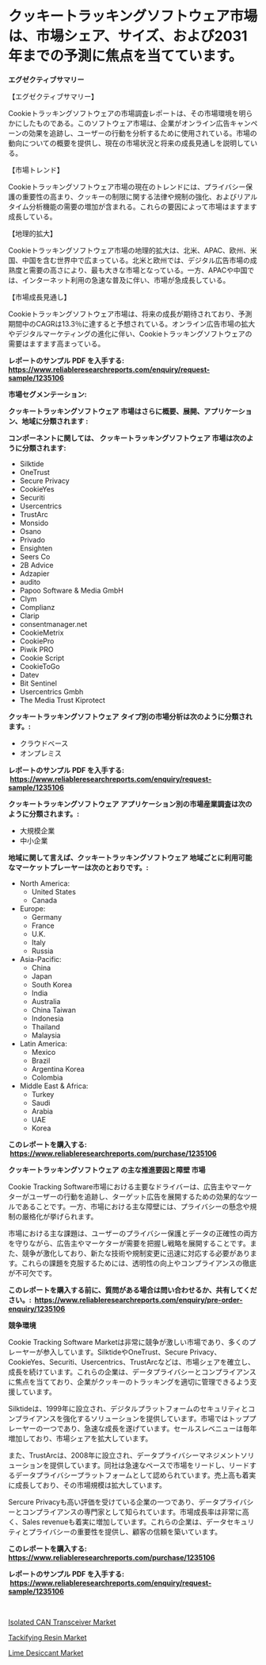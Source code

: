 <p><h1>クッキートラッキングソフトウェア市場は、市場シェア、サイズ、および2031年までの予測に焦点を当てています。</h1></p><p><strong>エグゼクティブサマリー</strong></p>
<p><p>【エグゼクティブサマリー】</p><p>Cookieトラッキングソフトウェアの市場調査レポートは、その市場環境を明らかにしたものである。このソフトウェア市場は、企業がオンライン広告キャンペーンの効果を追跡し、ユーザーの行動を分析するために使用されている。市場の動向についての概要を提供し、現在の市場状況と将来の成長見通しを説明している。</p><p>【市場トレンド】</p><p>Cookieトラッキングソフトウェア市場の現在のトレンドには、プライバシー保護の重要性の高まり、クッキーの制限に関する法律や規制の強化、およびリアルタイム分析機能の需要の増加が含まれる。これらの要因によって市場はますます成長している。</p><p>【地理的拡大】</p><p>Cookieトラッキングソフトウェア市場の地理的拡大は、北米、APAC、欧州、米国、中国を含む世界中で広まっている。北米と欧州では、デジタル広告市場の成熟度と需要の高さにより、最も大きな市場となっている。一方、APACや中国では、インターネット利用の急速な普及に伴い、市場が急成長している。</p><p>【市場成長見通し】</p><p>Cookieトラッキングソフトウェア市場は、将来の成長が期待されており、予測期間中のCAGRは13.3％に達すると予想されている。オンライン広告市場の拡大やデジタルマーケティングの進化に伴い、Cookieトラッキングソフトウェアの需要はますます高まっている。</p></p>
<p><strong>レポートのサンプル PDF を入手する: <a href="https://www.reliableresearchreports.com/enquiry/request-sample/1235106">https://www.reliableresearchreports.com/enquiry/request-sample/1235106</a></strong></p>
<p><strong>市場セグメンテーション:</strong></p>
<p><strong> クッキートラッキングソフトウェア 市場はさらに概要、展開、アプリケーション、地域に分類されます :</strong></p>
<p><strong>コンポーネントに関しては、 クッキートラッキングソフトウェア 市場は次のように分類されます: &nbsp;</strong></p>
<p><ul><li>Silktide</li><li>OneTrust</li><li>Secure Privacy</li><li>CookieYes</li><li>Securiti</li><li>Usercentrics</li><li>TrustArc</li><li>Monsido</li><li>Osano</li><li>Privado</li><li>Ensighten</li><li>Seers Co</li><li>2B Advice</li><li>Adzapier</li><li>audito</li><li>Papoo Software & Media GmbH</li><li>Clym</li><li>Complianz</li><li>Clarip</li><li>consentmanager.net</li><li>CookieMetrix</li><li>CookiePro</li><li>Piwik PRO</li><li>Cookie Script</li><li>CookieToGo</li><li>Datev</li><li>Bit Sentinel</li><li>Usercentrics Gmbh</li><li>The Media Trust
    Kiprotect</li></ul></p>
<p><strong> クッキートラッキングソフトウェア タイプ別の市場分析は次のように分類されます。:</strong></p>
<p><ul><li>クラウドベース</li><li>オンプレミス</li></ul></p>
<p><strong>レポートのサンプル PDF を入手する: &nbsp;<a href="https://www.reliableresearchreports.com/enquiry/request-sample/1235106">https://www.reliableresearchreports.com/enquiry/request-sample/1235106</a></strong></p>
<p><strong> クッキートラッキングソフトウェア アプリケーション別の市場産業調査は次のように分類されます。:</strong></p>
<p><ul><li>大規模企業</li><li>中小企業</li></ul></p>
<p><strong>地域に関して言えば、クッキートラッキングソフトウェア 地域ごとに利用可能なマーケットプレーヤーは次のとおりです。:</strong></p>
<p><ul>
    <li>
        North America:
        <ul>
            <li>United States</li>
            <li>Canada</li>
        </ul>
    </li>
    <li>
        Europe:
        <ul>
            <li>Germany</li>
            <li>France</li>
            <li>U.K.</li>
            <li>Italy</li>
            <li>Russia</li>
        </ul>
    </li>
    <li>
        Asia-Pacific:
        <ul>
            <li>China</li>
            <li>Japan</li>
            <li>South Korea</li>
            <li>India</li>
            <li>Australia</li>
            <li>China Taiwan</li>
            <li>Indonesia</li>
            <li>Thailand</li>
            <li>Malaysia</li>
        </ul>
    </li>
    <li>
        Latin America:
        <ul>
            <li>Mexico</li>
            <li>Brazil</li>
            <li>Argentina Korea</li>
            <li>Colombia</li>
        </ul>
    </li>
    <li>
        Middle East & Africa:
        <ul>
            <li>Turkey</li>
            <li>Saudi</li>
            <li>Arabia</li>
            <li>UAE</li>
            <li>Korea</li>
        </ul>
    </li>
    </ul></p>
<p><strong>このレポートを購入する: &nbsp;<a href="https://www.reliableresearchreports.com/purchase/1235106">https://www.reliableresearchreports.com/purchase/1235106</a></strong></p>
<p><strong>クッキートラッキングソフトウェア の主な推進要因と障壁 市場</strong></p>
<p><p>Cookie Tracking Software市場における主要なドライバーは、広告主やマーケターがユーザーの行動を追跡し、ターゲット広告を展開するための効果的なツールであることです。一方、市場における主な障壁には、プライバシーの懸念や規制の厳格化が挙げられます。</p><p>市場における主な課題は、ユーザーのプライバシー保護とデータの正確性の両方を守りながら、広告主やマーケターが需要を把握し戦略を展開することです。また、競争が激化しており、新たな技術や規制変更に迅速に対応する必要があります。これらの課題を克服するためには、透明性の向上やコンプライアンスの徹底が不可欠です。</p></p>
<p><strong>このレポートを購入する前に、質問がある場合は問い合わせるか、共有してください。:&nbsp; <a href="https://www.reliableresearchreports.com/enquiry/pre-order-enquiry/1235106">https://www.reliableresearchreports.com/enquiry/pre-order-enquiry/1235106</a></strong></p>
<p><strong>競争環境</strong></p>
<p><p>Cookie Tracking Software Marketは非常に競争が激しい市場であり、多くのプレーヤーが参入しています。SilktideやOneTrust、Secure Privacy、CookieYes、Securiti、Usercentrics、TrustArcなどは、市場シェアを確立し、成長を続けています。これらの企業は、データプライバシーとコンプライアンスに焦点を当てており、企業がクッキーのトラッキングを適切に管理できるよう支援しています。</p><p>Silktideは、1999年に設立され、デジタルプラットフォームのセキュリティとコンプライアンスを強化するソリューションを提供しています。市場ではトッププレーヤーの一つであり、急速な成長を遂げています。セールスレベニューは毎年増加しており、市場シェアを拡大しています。</p><p>また、TrustArcは、2008年に設立され、データプライバシーマネジメントソリューションを提供しています。同社は急速なペースで市場をリードし、リードするデータプライバシープラットフォームとして認められています。売上高も着実に成長しており、その市場規模は拡大しています。</p><p>Sercure Privacyも高い評価を受けている企業の一つであり、データプライバシーとコンプライアンスの専門家として知られています。市場成長率は非常に高く、Sales revenueも着実に増加しています。これらの企業は、データセキュリティとプライバシーの重要性を提供し、顧客の信頼を築いています。</p></p>
<p><strong>このレポートを購入する: &nbsp; <a href="https://www.reliableresearchreports.com/purchase/1235106">https://www.reliableresearchreports.com/purchase/1235106</a></strong></p>
<p><strong>レポートのサンプル PDF を入手する: &nbsp;<a href="https://www.reliableresearchreports.com/enquiry/request-sample/1235106">https://www.reliableresearchreports.com/enquiry/request-sample/1235106</a></strong><strong></strong></p>
<p>&nbsp;</p>
<p><p><a href="https://medium.com/@dorothybrooks53/isolated-can-transceiver-market-furnishes-information-on-market-share-market-trends-and-market-dfe047827af3">Isolated CAN Transceiver Market</a></p><p><a href="https://five-trouble-98a.notion.site/Tackifying-Resin-Market-Research-Report-Reveals-The-Latest-Trends-And-Opportunities-of-this-Market-f-32e27cec6efb4cc49d4a0213259f3b5f">Tackifying Resin Market</a></p><p><a href="https://nifty-kite-d51.notion.site/Lime-Desiccant-Market-Size-and-Growth-Market-Segmentation-Regional-and-Country-Breakdowns-and-Mar-c26039a14ec6442cb767a575da3beb86">Lime Desiccant Market</a></p></p>
